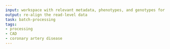 ```yaml
---
input: workspace with relevant metadata, phenotypes, and genotypes for cases and controls with coronary artery diseases
output: re-align the read-level data
task: batch-processing
tags:
- processing
- CAD
- coronary artery disease
---
```

